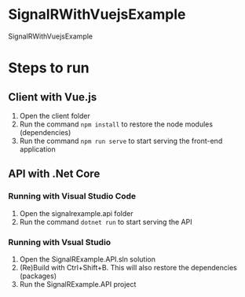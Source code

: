 # SignalRWithVuejsExample
SignalRWithVuejsExample

# Steps to run
## Client with Vue.js

1. Open the client folder
2. Run the command `npm install` to restore the node modules (dependencies)
3. Run the command `npm run serve` to start serving the front-end application

## API with .Net Core

### Running with Visual Studio Code
1. Open the signalrexample.api folder
2. Run the command `dotnet run` to start serving the API

### Running with Vsual Studio
1. Open the SignalRExample.API.sln solution
2. (Re)Build with Ctrl+Shift+B. This will also restore the dependencies (packages)
2. Run the SignalRExample.API project